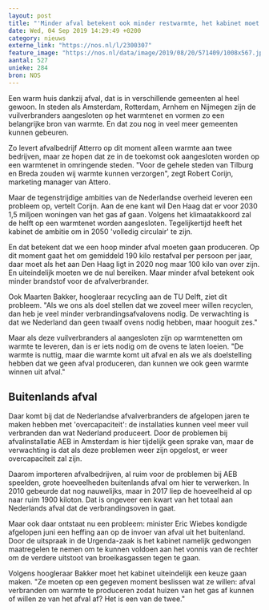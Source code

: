 ```yaml
---
layout: post
title: "'Minder afval betekent ook minder restwarmte, het kabinet moet kiezen'"
date: Wed, 04 Sep 2019 14:29:49 +0200
category: nieuws
externe_link: "https://nos.nl/l/2300307"
feature_image: "https://nos.nl/data/image/2019/08/20/571409/1008x567.jpg"
aantal: 527
unieke: 284
bron: NOS
---
```


<p>Een warm huis dankzij afval, dat is in verschillende gemeenten al heel gewoon. In steden als Amsterdam, Rotterdam, Arnhem en Nijmegen zijn de vuilverbranders aangesloten op het warmtenet en vormen zo een belangrijke bron van warmte. En dat zou nog in veel meer gemeenten kunnen gebeuren.</p>
<p>Zo levert afvalbedrijf Atterro op dit moment alleen warmte aan twee bedrijven, maar ze hopen dat ze in de toekomst ook aangesloten worden op een warmtenet in omringende steden. "Voor de gehele steden van Tilburg en Breda zouden wij warmte kunnen verzorgen", zegt Robert Corijn, marketing manager van Attero.</p>
<p>Maar de tegenstrijdige ambities van de Nederlandse overheid leveren een probleem op, vertelt Corijn. Aan de ene kant wil Den Haag dat er voor 2030 1,5 miljoen woningen van het gas af gaan. Volgens het klimaatakkoord zal de helft op een warmtenet worden aangesloten. Tegelijkertijd heeft het kabinet de ambitie om in 2050 'volledig circulair' te zijn.</p>
<p>En dat betekent dat we een hoop minder afval moeten gaan produceren. Op dit moment gaat het om gemiddeld 190 kilo restafval per persoon per jaar, daar moet als het aan Den Haag ligt in 2020 nog maar 100 kilo van over zijn. En uiteindelijk moeten we de nul bereiken. Maar minder afval betekent ook minder brandstof voor de afvalverbrander.</p>
<p>Ook Maarten Bakker, hoogleraar recycling aan de TU Delft, ziet dit probleem. "Als we ons als doel stellen dat we zoveel meer willen recyclen, dan heb je veel minder verbrandingsafvalovens nodig. De verwachting is dat we Nederland dan geen twaalf ovens nodig hebben, maar hooguit zes."</p>
<p>Maar als deze vuilverbranders al aangesloten zijn op warmtenetten om warmte te leveren, dan is er iets nodig om de ovens te laten loeien. "De warmte is nuttig, maar die warmte komt uit afval en als we als doelstelling hebben dat we geen afval produceren, dan kunnen we ook geen warmte winnen uit afval."</p>
<h2>Buitenlands afval</h2>
<p>Daar komt bij dat de Nederlandse afvalverbranders de afgelopen jaren te maken hebben met 'overcapaciteit': de installaties kunnen veel meer vuil verbranden dan wat Nederland produceert. Door de problemen bij afvalinstallatie AEB in Amsterdam is hier tijdelijk geen sprake van, maar de verwachting is dat als deze problemen weer zijn opgelost, er weer overcapaciteit zal zijn.</p>
<p>Daarom importeren afvalbedrijven, al ruim voor de problemen bij AEB speelden, grote hoeveelheden buitenlands afval om hier te verwerken. In 2010 gebeurde dat nog nauwelijks, maar in 2017 liep de hoeveelheid al op naar ruim 1900 kiloton. Dat is ongeveer een kwart van het totaal aan Nederlands afval dat de verbrandingsoven in gaat.</p>
<p>Maar ook daar ontstaat nu een probleem: minister Eric Wiebes kondigde afgelopen juni een heffing aan op de invoer van afval uit het buitenland. Door de uitspraak in de Urgenda-zaak is het kabinet namelijk gedwongen maatregelen te nemen om te kunnen voldoen aan het vonnis van de rechter om de verdere uitstoot van broeikasgassen tegen te gaan.</p>
<p>Volgens hoogleraar Bakker moet het kabinet uiteindelijk een keuze gaan maken. "Ze moeten op een gegeven moment beslissen wat ze willen: afval verbranden om warmte te produceren zodat huizen van het gas af kunnen of willen ze van het afval af? Het is een van de twee."</p>
